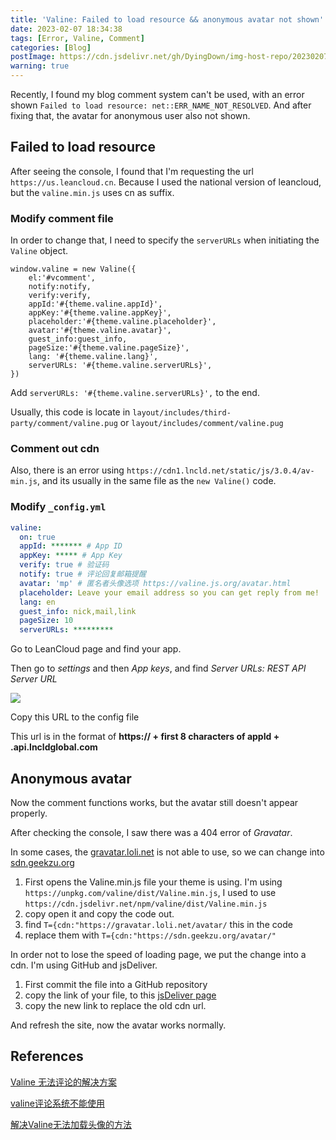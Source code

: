 ```yaml
---
title: 'Valine: Failed to load resource && anonymous avatar not shown'
date: 2023-02-07 18:34:38
tags: [Error, Valine, Comment]
categories: [Blog]
postImage: https://cdn.jsdelivr.net/gh/DyingDown/img-host-repo/202302072153686.jpg
warning: true
---
```


Recently, I found my blog comment system can't be used, with an error shown `Failed to load resource: net::ERR_NAME_NOT_RESOLVED`. And after fixing that, the avatar for anonymous user also not shown.

<!--more-->

## Failed to load resource

After seeing the console, I found that I'm requesting the url `https://us.leancloud.cn`. Because I used the national version of leancloud, but the `valine.min.js` uses cn as suffix. 

### Modify comment file

In order to change that, I need to specify the `serverURLs` when initiating the `Valine` object.

```jade
window.valine = new Valine({
    el:'#vcomment',
    notify:notify,
    verify:verify,
    appId:'#{theme.valine.appId}',
    appKey:'#{theme.valine.appKey}',
    placeholder:'#{theme.valine.placeholder}',
    avatar:'#{theme.valine.avatar}',
    guest_info:guest_info,
    pageSize:'#{theme.valine.pageSize}',
    lang: '#{theme.valine.lang}',
    serverURLs: '#{theme.valine.serverURLs}',
})
```

Add `serverURLs: '#{theme.valine.serverURLs}',` to the end.

Usually, this code is locate in `layout/includes/third-party/comment/valine.pug` or `layout/includes/comment/valine.pug`

### Comment out cdn

Also, there is an error using `https://cdn1.lncld.net/static/js/3.0.4/av-min.js`, and its usually in the same file as the `new Valine()` code.

### Modify `_config.yml`

```yml
valine:
  on: true
  appId: ******* # App ID
  appKey: ***** # App Key
  verify: true # 验证码
  notify: true # 评论回复邮箱提醒
  avatar: 'mp' # 匿名者头像选项 https://valine.js.org/avatar.html
  placeholder: Leave your email address so you can get reply from me!
  lang: en
  guest_info: nick,mail,link
  pageSize: 10
  serverURLs: *********
```

Go to LeanCloud page and find your app.

Then go to *settings* and then *App keys*, and find *Server URLs: REST API Server URL*

![](https://cdn.jsdelivr.net/gh/DyingDown/img-host-repo/202302072128726.png)

Copy this URL to the config file

This url is in the format of **https:// + first 8 characters of appId +  .api.lncldglobal.com**

## Anonymous avatar

Now the comment functions works, but the avatar still doesn't appear properly.

After checking the console, I saw there was a 404 error of *Gravatar*.

In some cases, the [gravatar.loli.net](https://gravatar.loli.net/) is not able to use, so we can change into [sdn.geekzu.org](https://sdn.geekzu.org)

1. First opens the Valine.min.js file your theme is using. I'm using `https://unpkg.com/valine/dist/Valine.min.js`, I used to use `https://cdn.jsdelivr.net/npm/valine/dist/Valine.min.js`
2. copy open it and copy the code out.
3. find `T={cdn:"https://gravatar.loli.net/avatar/` this in the code
4. replace them with `T={cdn:"https://sdn.geekzu.org/avatar/"`

In order not to lose the speed of loading page, we put the change into a cdn. I'm using GitHub and jsDeliver.

1. First commit the file into a  GitHub repository
2. copy the link of your file, to  this [jsDeliver page](https://www.jsdelivr.com/github)
3. copy the new link to replace the old cdn url.

And refresh the site, now the avatar works normally.

## References

[Valine 无法评论的解决方案](https://www.itaru.xyz/blogs/28b3acdd.html)

[valine评论系统不能使用](https://blog.csdn.net/weixin_45742830/article/details/106465336)

[解决Valine无法加载头像的方法](https://muspace.top/posts/28963/)